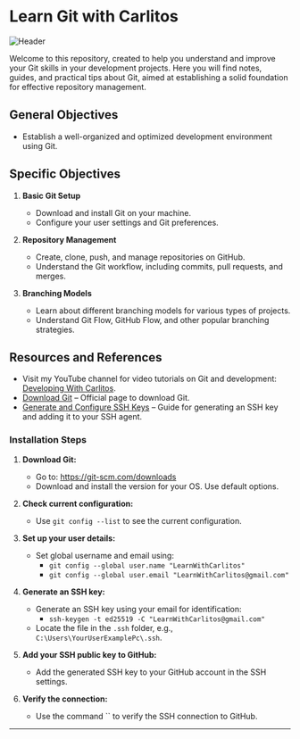 # Learn Git with Carlitos

![Header](./src/Git_01.webp)

Welcome to this repository, created to help you understand and improve your Git skills in your development projects. Here you will find notes, guides, and practical tips about Git, aimed at establishing a solid foundation for effective repository management.

## General Objectives

- Establish a well-organized and optimized development environment using Git.

## Specific Objectives

1. **Basic Git Setup**
   - Download and install Git on your machine.
   - Configure your user settings and Git preferences.

2. **Repository Management**
   - Create, clone, push, and manage repositories on GitHub.
   - Understand the Git workflow, including commits, pull requests, and merges.

3. **Branching Models**
   - Learn about different branching models for various types of projects.
   - Understand Git Flow, GitHub Flow, and other popular branching strategies.

## Resources and References

- Visit my YouTube channel for video tutorials on Git and development: [Developing With Carlitos](https://www.youtube.com/@DevelopingWithCarlitos).
- [Download Git](https://git-scm.com/downloads) – Official page to download Git.
- [Generate and Configure SSH Keys](https://docs.github.com/en/authentication/connecting-to-github-with-ssh/generating-a-new-ssh-key-and-adding-it-to-the-ssh-agent) – Guide for generating an SSH key and adding it to your SSH agent.

### Installation Steps

1. **Download Git:**
   - Go to: https://git-scm.com/downloads
   - Download and install the version for your OS. Use default options.
   
2. **Check current configuration:**
   - Use `git config --list` to see the current configuration.
   
3. **Set up your user details:**
   - Set global username and email using:
     - `git config --global user.name "LearnWithCarlitos"`
     - `git config --global user.email "LearnWithCarlitos@gmail.com"`

4. **Generate an SSH key:**
   - Generate an SSH key using your email for identification:
     - `ssh-keygen -t ed25519 -C "LearnWithCarlitos@gmail.com"`
   - Locate the file in the `.ssh` folder, e.g., `C:\Users\YourUserExamplePc\.ssh`.

5. **Add your SSH public key to GitHub:**
   - Add the generated SSH key to your GitHub account in the SSH settings.

6. **Verify the connection:**
   - Use the command `` to verify the SSH connection to GitHub.

---
